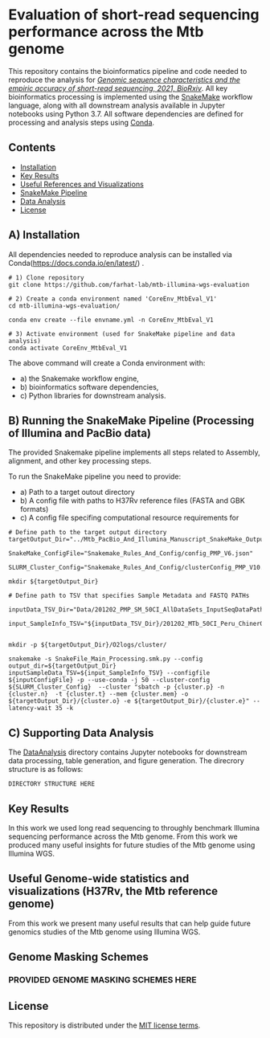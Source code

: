 # Evaluation of short-read sequencing performance across the Mtb genome

This repository contains the bioinformatics pipeline and code needed to reproduce the analysis for [*Genomic sequence characteristics and the empiric accuracy of short-read sequencing, 2021, BioRxiv*](https://www.biorxiv.org/content/10.1101/2021.04.08.438862v1). All key bioinformatics processing is implemented using the [SnakeMake](https://snakemake.github.io/) workflow language, along with all downstream analysis available in Jupyter notebooks using Python 3.7. All software dependencies are defined for processing and analysis steps using [Conda](https://docs.conda.io/en/latest/). 


## Contents
- [Installation](#Installation)
- [Key Results](#Installation)
- [Useful References and Visualizations]()
- [SnakeMake Pipeline]()
- [Data Analysis]()
- [License](#License)



## A) Installation
All dependencies needed to reproduce analysis can be installed via Conda(https://docs.conda.io/en/latest/) .
```
# 1) Clone repository
git clone https://github.com/farhat-lab/mtb-illumina-wgs-evaluation

# 2) Create a conda environment named 'CoreEnv_MtbEval_V1'
cd mtb-illumina-wgs-evaluation/

conda env create --file envname.yml -n CoreEnv_MtbEval_V1

# 3) Activate environment (used for SnakeMake pipeline and data analysis)
conda activate CoreEnv_MtbEval_V1
```

The above command will create a Conda environment with:
- a) the Snakemake workflow engine,
- b) bioinformatics software dependencies, 
- c) Python libraries for downstream analysis.


## B) Running the SnakeMake Pipeline (Processing of Illumina and PacBio data)

The provided Snakemake pipeline implements all steps related to Assembly, alignment, and other key processing steps.

To run the SnakeMake pipeline you need to provide:
- a) Path to a target outout directory
- b) A config file with paths to H37Rv reference files (FASTA and GBK formats) 
- c) A config file specifing computational resource requirements for 


``` 
# Define path to the target output directory
targetOutput_Dir="../Mtb_PacBio_And_Illumina_Manuscript_SnakeMake_Output_V1"

SnakeMake_ConfigFile="Snakemake_Rules_And_Config/config_PMP_V6.json"

SLURM_Cluster_Config="Snakemake_Rules_And_Config/clusterConfig_PMP_V10.json"

mkdir ${targetOutput_Dir}

# Define path to TSV that specifies Sample Metadata and FASTQ PATHs

inputData_TSV_Dir="Data/201202_PMP_SM_50CI_AllDataSets_InputSeqDataPaths"

input_SampleInfo_TSV="${inputData_TSV_Dir}/201202_MTb_50CI_Peru_ChinerOms_Ngabonziza_TBPortals_PacBioDatasetsMerged_SampleInfo_InputFQs.tsv"


mkdir -p ${targetOutput_Dir}/O2logs/cluster/

snakemake -s SnakeFile_Main_Processing.smk.py --config output_dir=${targetOutput_Dir} inputSampleData_TSV=${input_SampleInfo_TSV} --configfile ${inputConfigFile} -p --use-conda -j 50 --cluster-config  ${SLURM_Cluster_Config}  --cluster "sbatch -p {cluster.p} -n {cluster.n}  -t {cluster.t} --mem {cluster.mem} -o ${targetOutput_Dir}/{cluster.o} -e ${targetOutput_Dir}/{cluster.e}" --latency-wait 35 -k 
``` 

## C) Supporting Data Analysis 

The [DataAnalysis](https://github.com/farhat-lab/mtb-illumina-wgs-evaluation/tree/main/DataAnalysis) directory contains Jupyter notebooks for downstream data processing, table generation, and figure generation.
The direcrory structure is as follows:
``` 
DIRECTORY STRUCTURE HERE
``` 


## Key Results 

In this work we used long read sequencing to throughly benchmark Illumina sequencing performance across the Mtb genome. From this work we produced many useful insights for future studies of the Mtb genome using Illumina WGS.

## Useful Genome-wide statistics and visualizations (H37Rv, the Mtb reference genome)
From this work we present many useful results that can help guide future genomics studies of the Mtb genome using Illumina WGS. 


## Genome Masking Schemes
### PROVIDED GENOME MASKING SCHEMES HERE







## License
This repository is distributed under the [MIT license terms](LICENSE).

